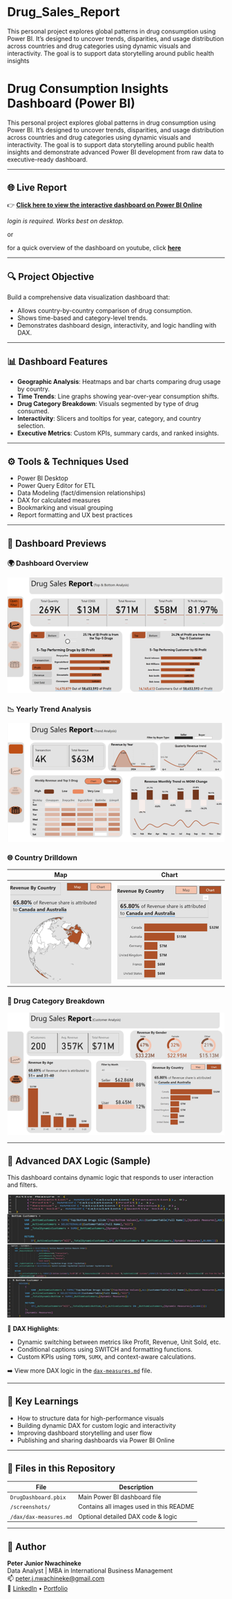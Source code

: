# Drug_Sales_Report
This personal project explores global patterns in drug consumption using Power BI. It’s designed to uncover trends, disparities, and usage distribution across countries and drug categories using dynamic visuals and interactivity. The goal is to support data storytelling around public health insights 


# Drug Consumption Insights Dashboard (Power BI)

This personal project explores global patterns in drug consumption using Power BI. It’s designed to uncover trends, disparities, and usage distribution across countries and drug categories using dynamic visuals and interactivity. The goal is to support data storytelling around public health insights and demonstrate advanced Power BI development from raw data to executive-ready dashboard.

---

## 🌐 Live Report

👉 [**Click here to view the interactive dashboard on Power BI Online**](https://app.powerbi.com/groups/me/reports/b70e0ef0-533f-4670-bc86-0e2b2a034889/ReportSectione330299b3c0a47ed2e28?experience=power-bi)

*login is required. Works best on desktop.*

or

for a quick overview of the dashboard on youtube, click [**here**](https://youtu.be/9hee1ocrjig) 

---

## 🔍 Project Objective

Build a comprehensive data visualization dashboard that:
- Allows country-by-country comparison of drug consumption.
- Shows time-based and category-level trends.
- Demonstrates dashboard design, interactivity, and logic handling with DAX.

---

## 📊 Dashboard Features

- **Geographic Analysis**: Heatmaps and bar charts comparing drug usage by country.
- **Time Trends**: Line graphs showing year-over-year consumption shifts.
- **Drug Category Breakdown**: Visuals segmented by type of drug consumed.
- **Interactivity**: Slicers and tooltips for year, category, and country selection.
- **Executive Metrics**: Custom KPIs, summary cards, and ranked insights.

---

## ⚙️ Tools & Techniques Used

- Power BI Desktop
- Power Query Editor for ETL
- Data Modeling (fact/dimension relationships)
- DAX for calculated measures
- Bookmarking and visual grouping
- Report formatting and UX best practices

---
## 📸 Dashboard Previews

### 🌍 Dashboard Overview
![Dashboard Overview](screenshots/dashboard_overview.PNG)

### 📉 Yearly Trend Analysis
![Yearly Trend](screenshots/Trend_analysis.PNG)

### 🌐 Country Drilldown

   Map                                      |             Chart                   
:-------------------------------------:     | :------------------------------------:
![](screenshots/country_map.JPG)            |  ![](screenshots/country_chart.JPG) 

### 🧪 Drug Category Breakdown
![Category Breakdown](screenshots/category_breakdown.PNG)

---

## 🔧 Advanced DAX Logic (Sample)

This dashboard contains dynamic logic that responds to user interaction and filters.

![Sample DAX](screenshots/dax_measures.jpg)

📌 **DAX Highlights**:
- Dynamic switching between metrics like Profit, Revenue, Unit Sold, etc.
- Conditional captions using SWITCH and formatting functions.
- Custom KPIs using `TOPN`, `SUMX`, and context-aware calculations.

➡️ View more DAX logic in the [`dax-measures.md`](dax/dax_measures.tex) file.

---

## 🧠 Key Learnings

- How to structure data for high-performance visuals
- Building dynamic DAX for custom logic and interactivity
- Improving dashboard storytelling and user flow
- Publishing and sharing dashboards via Power BI Online

---

## 📁 Files in this Repository

| File | Description |
|------|-------------|
| `DrugDashboard.pbix` | Main Power BI dashboard file |
| `/screenshots/` | Contains all images used in this README |
| `/dax/dax-measures.md` | Optional detailed DAX code & logic |

---

## 👤 Author

**Peter Junior Nwachineke**  
Data Analyst | MBA in International Business Management  
📫 [peter.j.nwachineke@gmail.com](mailto:peter.j.nwachineke@gmail.com)  
🔗 [LinkedIn](https://www.linkedin.com/in/peter-j-nwachineke-819291247/) • [Portfolio](https://github.com/PeterAnalyst)
